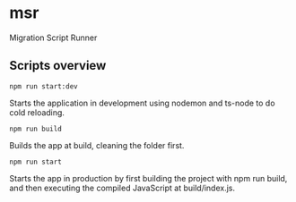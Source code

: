 # msr
Migration Script Runner

## Scripts overview

```shell
npm run start:dev
```
Starts the application in development using nodemon and ts-node to do cold reloading.

```shell
npm run build
```

Builds the app at build, cleaning the folder first.

```shell
npm run start
```

Starts the app in production by first building the project with npm run build, and then executing the compiled JavaScript at build/index.js.